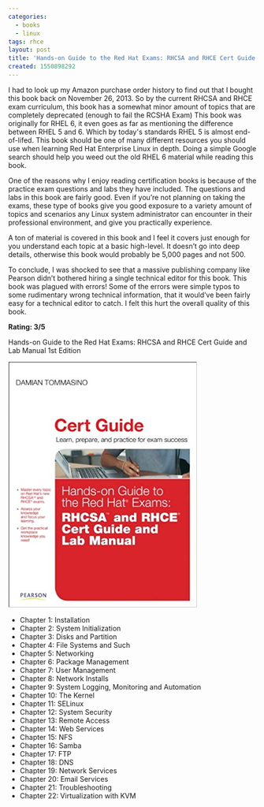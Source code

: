 ```yaml
---
categories:
  - books
  - linux
tags: rhce
layout: post
title: 'Hands-on Guide to the Red Hat Exams: RHCSA and RHCE Cert Guide and Lab Manual 1st Edition'
created: 1550898292
---
```


I had to look up my Amazon purchase order history to find out that I bought this book back on November 26, 2013. So by the current RHCSA and RHCE exam curriculum, this book has a somewhat minor amount of topics that are completely deprecated (enough to fail the RCSHA Exam) This book was originally for RHEL 6, it even goes as far as mentioning the difference between RHEL 5 and 6. Which by today's standards RHEL 5 is almost end-of-lifed.
This book should be one of many different resources you should use when learning Red Hat Enterprise Linux in depth. Doing a simple Google search should help you weed out the old RHEL 6 material while reading this book. 

One of the reasons why I enjoy reading certification books is because of the practice exam questions and labs they have included. The questions and labs in this book are fairly good. Even if you’re not planning on taking the exams, these type of books give you good exposure to a variety amount of topics and scenarios any Linux system administrator can encounter in their professional environment, and give you practically experience. 

A ton of material is covered in this book and I feel it covers just enough for you understand each topic at a basic high-level. It doesn’t go into deep details, otherwise this book would probably be 5,000 pages and not 500.

To conclude, I was shocked to see that a massive publishing company like Pearson didn’t bothered hiring a single technical editor for this book. This book was plagued with errors! Some of the errors were simple typos to some rudimentary wrong technical information, that it would’ve been fairly easy for a technical editor to catch.  I felt this hurt the overall quality of this book. 

**Rating: 3/5**

Hands-on Guide to the Red Hat Exams: RHCSA and RHCE Cert Guide and Lab Manual 1st Edition

<a href="https://www.amazon.com/Hands-Guide-Red-Hat-Exams/dp/0789752263" target="_blank"><img src="/assets/books/hands-on-guide-to-the-redhat-exams-rhcsa-and-rhce.jpg"></a>

* Chapter 1: Installation
* Chapter 2: System Initialization
* Chapter 3: Disks and Partition
* Chapter 4: File Systems and Such
* Chapter 5: Networking
* Chapter 6: Package Management
* Chapter 7: User Management
* Chapter 8: Network Installs
* Chapter 9: System Logging, Monitoring and Automation
* Chapter 10: The Kernel
* Chapter 11: SELinux
* Chapter 12: System Security
* Chapter 13: Remote Access
* Chapter 14: Web Services
* Chapter 15: NFS
* Chapter 16: Samba
* Chapter 17: FTP
* Chapter 18: DNS
* Chapter 19: Network Services
* Chapter 20: Email Services
* Chapter 21: Troubleshooting
* Chapter 22: Virtualization with KVM
